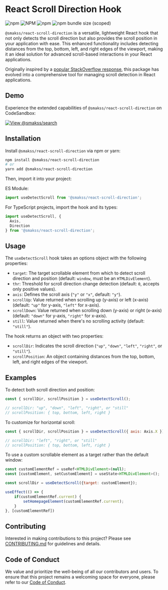 # React Scroll Direction Hook

![npm](https://img.shields.io/npm/v/@smakss/react-scroll-direction) ![NPM](https://img.shields.io/npm/l/@smakss/react-scroll-direction) ![npm](https://img.shields.io/npm/dt/@smakss/react-scroll-direction) ![npm bundle size (scoped)](https://img.shields.io/bundlephobia/min/@smakss/react-scroll-direction)

`@smakss/react-scroll-direction` is a versatile, lightweight React hook that not only detects the scroll direction but also provides the scroll position in your application with ease. This enhanced functionality includes detecting distances from the top, bottom, left, and right edges of the viewport, making it an ideal solution for advanced scroll-based interactions in your React applications.

Originally inspired by a [popular StackOverflow response](https://stackoverflow.com/a/62497293/11908502), this package has evolved into a comprehensive tool for managing scroll detection in React applications.

## Demo

Experience the extended capabilities of `@smakss/react-scroll-direction` on CodeSandbox:

[![View @smakss/search](https://codesandbox.io/static/img/play-codesandbox.svg)](https://codesandbox.io/s/react-scroll-direction-tclwvp?fontsize=14&hidenavigation=1&theme=dark)

## Installation

Install `@smakss/react-scroll-direction` via npm or yarn:

```bash
npm install @smakss/react-scroll-direction
# or
yarn add @smakss/react-scroll-direction
```

Then, import it into your project:

ES Module:

```js
import useDetectScroll from '@smakss/react-scroll-direction';
```

For TypeScript projects, import the hook and its types:

```ts
import useDetectScroll, {
  Axis,
  Direction
} from '@smakss/react-scroll-direction';
```

## Usage

The `useDetectScroll` hook takes an options object with the following properties:

- `target`: The target scrollable element from which to detect scroll direction and position (default: `window`, must be an `HTMLDivElement`).
- `thr`: Threshold for scroll direction change detection (default: `0`, accepts only positive values).
- `axis`: Defines the scroll axis (`"y"` or `"x"`, default: `"y"`).
- `scrollUp`: Value returned when scrolling up (y-axis) or left (x-axis) (default: `"up"` for y-axis, `"left"` for x-axis).
- `scrollDown`: Value returned when scrolling down (y-axis) or right (x-axis) (default: `"down"` for y-axis, `"right"` for x-axis).
- `still`: Value returned when there's no scrolling activity (default: `"still"`).

The hook returns an object with two properties:

- `scrollDir`: Indicates the scroll direction (`"up"`, `"down"`, `"left"`, `"right"`, or `"still"`).
- `scrollPosition`: An object containing distances from the top, bottom, left, and right edges of the viewport.

## Examples

To detect both scroll direction and position:

```js
const { scrollDir, scrollPosition } = useDetectScroll();

// scrollDir: "up", "down", "left", "right", or "still"
// scrollPosition: { top, bottom, left, right }
```

To customize for horizontal scroll:

```js
const { scrollDir, scrollPosition } = useDetectScroll({ axis: Axis.X });

// scrollDir: "left", "right", or "still"
// scrollPosition: { top, bottom, left, right }
```

To use a custom scrollable element as a target rather than the default window:

```js
const customElementRef = useRef<HTMLDivElement>(null);
const [customElement, setCustomElement] = useState<HTMLDivElement>();

const scrollDir = useDetectScroll({target: customElement});

useEffect(() => {
    if(customElementRef.current) {
        setHomepageElement(customElementRef.current);
    }
}, [customElementRef])
```

## Contributing

Interested in making contributions to this project? Please see [CONTRIBUTING.md](./CONTRIBUTING.md) for guidelines and details.

## Code of Conduct

We value and prioritize the well-being of all our contributors and users. To ensure that this project remains a welcoming space for everyone, please refer to our [Code of Conduct](./CODE_OF_CONDUCT.md).
